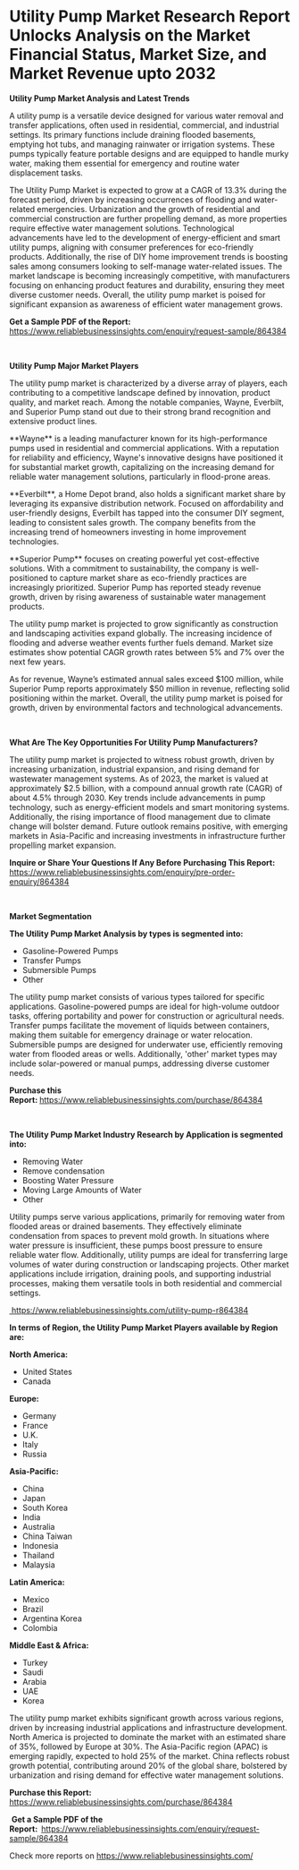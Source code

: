 <p><h1>Utility Pump Market Research Report Unlocks Analysis on the Market Financial Status, Market Size, and Market Revenue upto 2032</h1></p><p><strong>Utility Pump Market Analysis and Latest Trends</strong></p>
<p><p>A utility pump is a versatile device designed for various water removal and transfer applications, often used in residential, commercial, and industrial settings. Its primary functions include draining flooded basements, emptying hot tubs, and managing rainwater or irrigation systems. These pumps typically feature portable designs and are equipped to handle murky water, making them essential for emergency and routine water displacement tasks.</p><p>The Utility Pump Market is expected to grow at a CAGR of 13.3% during the forecast period, driven by increasing occurrences of flooding and water-related emergencies. Urbanization and the growth of residential and commercial construction are further propelling demand, as more properties require effective water management solutions. Technological advancements have led to the development of energy-efficient and smart utility pumps, aligning with consumer preferences for eco-friendly products. Additionally, the rise of DIY home improvement trends is boosting sales among consumers looking to self-manage water-related issues. The market landscape is becoming increasingly competitive, with manufacturers focusing on enhancing product features and durability, ensuring they meet diverse customer needs. Overall, the utility pump market is poised for significant expansion as awareness of efficient water management grows.</p></p>
<p><strong>Get a Sample PDF of the Report:&nbsp;</strong> <a href="https://www.reliablebusinessinsights.com/enquiry/request-sample/864384?utm_campaign=2716&utm_medium=2&utm_source=Github&utm_content=ia&utm_term=10042025&utm_id=utility-pump">https://www.reliablebusinessinsights.com/enquiry/request-sample/864384</a></p>
<p>&nbsp;</p>
<p><strong>Utility Pump Major Market Players</strong></p>
<p><p>The utility pump market is characterized by a diverse array of players, each contributing to a competitive landscape defined by innovation, product quality, and market reach. Among the notable companies, Wayne, Everbilt, and Superior Pump stand out due to their strong brand recognition and extensive product lines.</p><p>**Wayne** is a leading manufacturer known for its high-performance pumps used in residential and commercial applications. With a reputation for reliability and efficiency, Wayne's innovative designs have positioned it for substantial market growth, capitalizing on the increasing demand for reliable water management solutions, particularly in flood-prone areas.</p><p>**Everbilt**, a Home Depot brand, also holds a significant market share by leveraging its expansive distribution network. Focused on affordability and user-friendly designs, Everbilt has tapped into the consumer DIY segment, leading to consistent sales growth. The company benefits from the increasing trend of homeowners investing in home improvement technologies.</p><p>**Superior Pump** focuses on creating powerful yet cost-effective solutions. With a commitment to sustainability, the company is well-positioned to capture market share as eco-friendly practices are increasingly prioritized. Superior Pump has reported steady revenue growth, driven by rising awareness of sustainable water management products.</p><p>The utility pump market is projected to grow significantly as construction and landscaping activities expand globally. The increasing incidence of flooding and adverse weather events further fuels demand. Market size estimates show potential CAGR growth rates between 5% and 7% over the next few years.</p><p>As for revenue, Wayne’s estimated annual sales exceed $100 million, while Superior Pump reports approximately $50 million in revenue, reflecting solid positioning within the market. Overall, the utility pump market is poised for growth, driven by environmental factors and technological advancements.</p></p>
<p>&nbsp;</p>
<p><strong>What Are The Key Opportunities For Utility Pump Manufacturers?</strong></p>
<p><p>The utility pump market is projected to witness robust growth, driven by increasing urbanization, industrial expansion, and rising demand for wastewater management systems. As of 2023, the market is valued at approximately $2.5 billion, with a compound annual growth rate (CAGR) of about 4.5% through 2030. Key trends include advancements in pump technology, such as energy-efficient models and smart monitoring systems. Additionally, the rising importance of flood management due to climate change will bolster demand. Future outlook remains positive, with emerging markets in Asia-Pacific and increasing investments in infrastructure further propelling market expansion.</p></p>
<p><strong>Inquire or Share Your Questions If Any Before Purchasing This Report:</strong> <a href="https://www.reliablebusinessinsights.com/enquiry/pre-order-enquiry/864384?utm_campaign=2716&utm_medium=2&utm_source=Github&utm_content=ia&utm_term=10042025&utm_id=utility-pump">https://www.reliablebusinessinsights.com/enquiry/pre-order-enquiry/864384</a></p>
<p>&nbsp;</p>
<p><strong>Market Segmentation</strong></p>
<p><strong>The Utility Pump Market Analysis by types is segmented into:</strong></p>
<p><ul><li>Gasoline-Powered Pumps</li><li>Transfer Pumps</li><li>Submersible Pumps</li><li>Other</li></ul></p>
<p><p>The utility pump market consists of various types tailored for specific applications. Gasoline-powered pumps are ideal for high-volume outdoor tasks, offering portability and power for construction or agricultural needs. Transfer pumps facilitate the movement of liquids between containers, making them suitable for emergency drainage or water relocation. Submersible pumps are designed for underwater use, efficiently removing water from flooded areas or wells. Additionally, 'other' market types may include solar-powered or manual pumps, addressing diverse customer needs.</p></p>
<p><strong>Purchase this Report:&nbsp;</strong><a href="https://www.reliablebusinessinsights.com/purchase/864384?utm_campaign=2716&utm_medium=2&utm_source=Github&utm_content=ia&utm_term=10042025&utm_id=utility-pump">https://www.reliablebusinessinsights.com/purchase/864384</a></p>
<p>&nbsp;</p>
<p><strong>The Utility Pump Market Industry Research by Application is segmented into:</strong></p>
<p><ul><li>Removing Water</li><li>Remove condensation</li><li>Boosting Water Pressure</li><li>Moving Large Amounts of Water</li><li>Other</li></ul></p>
<p><p>Utility pumps serve various applications, primarily for removing water from flooded areas or drained basements. They effectively eliminate condensation from spaces to prevent mold growth. In situations where water pressure is insufficient, these pumps boost pressure to ensure reliable water flow. Additionally, utility pumps are ideal for transferring large volumes of water during construction or landscaping projects. Other market applications include irrigation, draining pools, and supporting industrial processes, making them versatile tools in both residential and commercial settings.</p></p>
<p><a href="https://www.reliablebusinessinsights.com/utility-pump-r864384?utm_campaign=2716&utm_medium=2&utm_source=Github&utm_content=ia&utm_term=10042025&utm_id=utility-pump">&nbsp;https://www.reliablebusinessinsights.com/utility-pump-r864384</a></p>
<p><strong>In terms of Region, the Utility Pump Market Players available by Region are:</strong></p>
<p>
    <p> <strong> North America: </strong>
        <ul>
            <li>United States</li>
            <li>Canada</li>
        </ul>
        </p> 
    <p> <strong> Europe: </strong>
        <ul>
            <li>Germany</li>
            <li>France</li>
            <li>U.K.</li>
            <li>Italy</li>
            <li>Russia</li>
        </ul>
        </p> 
    <p> <strong> Asia-Pacific: </strong>
        <ul>
            <li>China</li>
            <li>Japan</li>
            <li>South Korea</li>
            <li>India</li>
            <li>Australia</li>
            <li>China Taiwan</li>
            <li>Indonesia</li>
            <li>Thailand</li>
            <li>Malaysia</li>
        </ul>
        </p> 
    <p> <strong> Latin America: </strong>
        <ul>
            <li>Mexico</li>
            <li>Brazil</li>
            <li>Argentina Korea</li>
            <li>Colombia</li>
        </ul>
        </p> 
    <p> <strong> Middle East & Africa: </strong>
        <ul>
            <li>Turkey</li>
            <li>Saudi</li>
            <li>Arabia</li>
            <li>UAE</li>
            <li>Korea</li>
        </ul>
    </p>
    </p>
<p><p>The utility pump market exhibits significant growth across various regions, driven by increasing industrial applications and infrastructure development. North America is projected to dominate the market with an estimated share of 35%, followed by Europe at 30%. The Asia-Pacific region (APAC) is emerging rapidly, expected to hold 25% of the market. China reflects robust growth potential, contributing around 20% of the global share, bolstered by urbanization and rising demand for effective water management solutions.</p></p>
<p><strong>Purchase this Report: </strong><a href="https://www.reliablebusinessinsights.com/purchase/864384?utm_campaign=2716&utm_medium=2&utm_source=Github&utm_content=ia&utm_term=10042025&utm_id=utility-pump">https://www.reliablebusinessinsights.com/purchase/864384</a></p>
<p>&nbsp;<strong>Get a Sample PDF of the Report:&nbsp;&nbsp;</strong><a href="https://www.reliablebusinessinsights.com/enquiry/request-sample/864384?utm_campaign=2716&utm_medium=2&utm_source=Github&utm_content=ia&utm_term=10042025&utm_id=utility-pump">https://www.reliablebusinessinsights.com/enquiry/request-sample/864384</a></p>
<p><strong></strong></p>
<p>Check more reports on <a href="https://www.reliablebusinessinsights.com/?utm_campaign=2716&utm_medium=2&utm_source=Github&utm_content=ia&utm_term=10042025&utm_id=utility-pump">https://www.reliablebusinessinsights.com/</a></p>